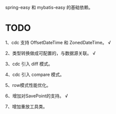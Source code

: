 spring-easy 和 mybatis-easy 的基础依赖。


# TODO
1、cdc 支持 OffsetDateTime 和 ZonedDateTime。 √

2、类型转换做成可配置的，与数据源关联。 √

3、cdc 引入 diff 模式。

4、cdc 引入 compare 模式。

5、row模式性能优化。

6、增加对SavePoint的支持。 √

7、增加重放工具类。